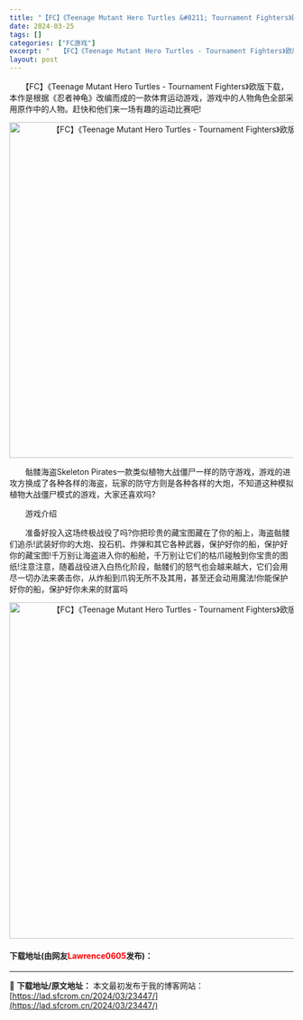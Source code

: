 ```yaml
---
title: "【FC】《Teenage Mutant Hero Turtles &#8211; Tournament Fighters》欧版下载"
date: 2024-03-25
tags: []
categories: ["FC游戏"]
excerpt: "　　【FC】《Teenage Mutant Hero Turtles - Tournament Fighters》欧版下载，本作是根据《忍者神龟》改编而成的一款体育运动游戏，游戏中的人物角色全部采用原作中的人物。赶快和他们来一场有趣的运动比赛吧! 　　骷髅海盗Skeleton Pirates一款类似&hellip;"
layout: post
---
```


 <p>　　【FC】《Teenage Mutant Hero Turtles - Tournament Fighters》欧版下载，本作是根据《忍者神龟》改编而成的一款体育运动游戏，游戏中的人物角色全部采用原作中的人物。赶快和他们来一场有趣的运动比赛吧!</p> <p align="center"><img align="" border="0" src="https://lad.sfcrom.cn/wp-content/uploads/2024/03/20240325_66019b752efda.png" width="595" alt="【FC】《Teenage Mutant Hero Turtles - Tournament Fighters》欧版下载" /></p> <p>　　骷髅海盗Skeleton Pirates一款类似植物大战僵尸一样的防守游戏，游戏的进攻方换成了各种各样的海盗，玩家的防守方则是各种各样的大炮，不知道这种模拟植物大战僵尸模式的游戏，大家还喜欢吗?</p> <p>　　游戏介绍</p> <p>　　准备好投入这场终极战役了吗?你把珍贵的藏宝图藏在了你的船上，海盗骷髅们追杀!武装好你的大炮、投石机、炸弹和其它各种武器，保护好你的船，保护好你的藏宝图!千万别让海盗进入你的船舱，千万别让它们的枯爪碰触到你宝贵的图纸!注意注意，随着战役进入白热化阶段，骷髅们的怒气也会越来越大，它们会用尽一切办法来袭击你，从炸船到爪钩无所不及其用，甚至还会动用魔法!你能保护好你的船，保护好你未来的财富吗</p> <p align="center"><img align="" border="0" src="https://lad.sfcrom.cn/wp-content/uploads/2024/03/20240325_66019b7673fce.png" width="596" alt="【FC】《Teenage Mutant Hero Turtles - Tournament Fighters》欧版下载" /></p> <p><h4>下载地址(由网友<font color="red">Lawrence0605</font>发布)：</h4></p> 

---
📖 **下载地址/原文地址：** 本文最初发布于我的博客网站：[https://lad.sfcrom.cn/2024/03/23447/](https://lad.sfcrom.cn/2024/03/23447/)
